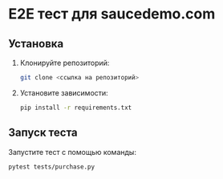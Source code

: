 # E2E тест для saucedemo.com

## Установка

1. Клонируйте репозиторий:
   ```bash
   git clone <ссылка на репозиторий>
   ```

2. Установите зависимости:
   ```bash
   pip install -r requirements.txt
   ```

## Запуск теста

Запустите тест с помощью команды:
```bash
pytest tests/purchase.py
